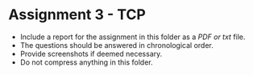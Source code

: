 # Assignment 3 - TCP
* Include a report for the assignment in this folder as a *PDF or txt* file.
* The questions should be answered in chronological order.
* Provide screenshots if deemed necessary.
* Do not compress anything in this folder.